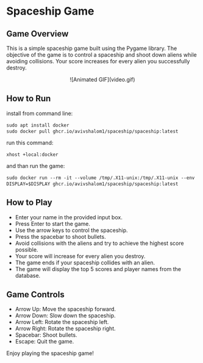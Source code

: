 # Spaceship Game

## Game Overview 
This is a simple spaceship game built using the Pygame library. The objective of the game is to control a spaceship and shoot down aliens while avoiding collisions. Your score increases for every alien you successfully destroy.



<center>
  ![Animated GIF](video.gif)
</center>




## How to Run

install from command line:
```
sudo apt install docker
sudo docker pull ghcr.io/avivshalom1/spaceship/spaceship:latest
```

run this command:
```
xhost +local:docker
```
and than run the game:
```
sudo docker run --rm -it --volume /tmp/.X11-unix:/tmp/.X11-unix --env DISPLAY=$DISPLAY ghcr.io/avivshalom1/spaceship/spaceship:latest
```

## How to Play
 * Enter your name in the provided input box.
 * Press Enter to start the game.
 * Use the arrow keys to control the spaceship.
 * Press the spacebar to shoot bullets.
 * Avoid collisions with the aliens and try to achieve the highest score possible.
 * Your score will increase for every alien you destroy.
 * The game ends if your spaceship collides with an alien.
 * The game will display the top 5 scores and player names from the database.

## Game Controls

 * Arrow Up: Move the spaceship forward.
 * Arrow Down: Slow down the spaceship.
 * Arrow Left: Rotate the spaceship left.
 * Arrow Right: Rotate the spaceship right.
 * Spacebar: Shoot bullets.
 * Escape: Quit the game.


Enjoy playing the spaceship game!

